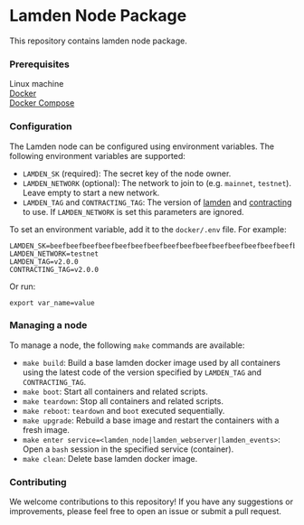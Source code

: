 # Lamden Node Package
This repository contains lamden node package.

### Prerequisites
Linux machine<br/>
[Docker](https://docs.docker.com/get-docker/)<br/>
[Docker Compose](https://docs.docker.com/compose/install/)

### Configuration
The Lamden node can be configured using environment variables. The following environment variables are supported:
- `LAMDEN_SK` (required): The secret key of the node owner.
- `LAMDEN_NETWORK` (optional): The network to join to (e.g. `mainnet`, `testnet`). Leave empty to start a new network.
- `LAMDEN_TAG` and `CONTRACTING_TAG`: The version of [lamden](https://github.com/Lamden/lamden) and [contracting](https://github.com/Lamden/contracting) to use. If `LAMDEN_NETWORK` is set this parameters are ignored.

To set an environment variable, add it to the `docker/.env` file. For example:
```console
LAMDEN_SK=beefbeefbeefbeefbeefbeefbeefbeefbeefbeefbeefbeefbeefbeefbeefbeef
LAMDEN_NETWORK=testnet
LAMDEN_TAG=v2.0.0
CONTRACTING_TAG=v2.0.0
```
Or run:
```console
export var_name=value
```

### Managing a node
To manage a node, the following `make` commands are available:
- `make build`: Build a base lamden docker image used by all containers using the latest code of the version specified by `LAMDEN_TAG` and `CONTRACTING_TAG`.
- `make boot`: Start all containers and related scripts.
- `make teardown`: Stop all containers and related scripts.
- `make reboot`: `teardown` and `boot` executed sequentially.
- `make upgrade`: Rebuild a base image and restart the containers with a fresh image.
- `make enter service=<lamden_node|lamden_webserver|lamden_events>`: Open a `bash` session in the specified service (container).
- `make clean`: Delete base lamden docker image.

### Contributing
We welcome contributions to this repository! If you have any suggestions or improvements, please feel free to open an issue or submit a pull request.
